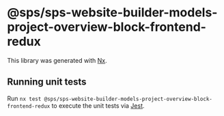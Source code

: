 # @sps/sps-website-builder-models-project-overview-block-frontend-redux

This library was generated with [Nx](https://nx.dev).

## Running unit tests

Run `nx test @sps/sps-website-builder-models-project-overview-block-frontend-redux` to execute the unit tests via [Jest](https://jestjs.io).
